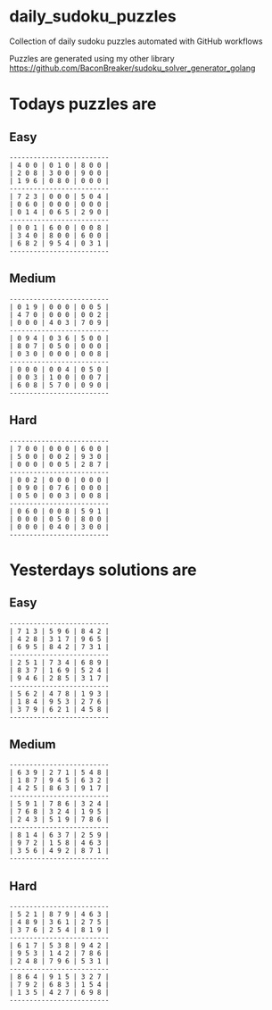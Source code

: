 
# daily_sudoku_puzzles 

Collection of daily sudoku puzzles automated with GitHub workflows 

Puzzles are generated using my other library https://github.com/BaconBreaker/sudoku_solver_generator_golang 
 

# Todays puzzles are 

## Easy 

```
-------------------------
| 4 0 0 | 0 1 0 | 8 0 0 | 
| 2 0 8 | 3 0 0 | 9 0 0 | 
| 1 9 6 | 0 8 0 | 0 0 0 | 
-------------------------
| 7 2 3 | 0 0 0 | 5 0 4 | 
| 0 6 0 | 0 0 0 | 0 0 0 | 
| 0 1 4 | 0 6 5 | 2 9 0 | 
-------------------------
| 0 0 1 | 6 0 0 | 0 0 8 | 
| 3 4 0 | 8 0 0 | 6 0 0 | 
| 6 8 2 | 9 5 4 | 0 3 1 | 
-------------------------
```
## Medium 

```
-------------------------
| 0 1 9 | 0 0 0 | 0 0 5 | 
| 4 7 0 | 0 0 0 | 0 0 2 | 
| 0 0 0 | 4 0 3 | 7 0 9 | 
-------------------------
| 0 9 4 | 0 3 6 | 5 0 0 | 
| 8 0 7 | 0 5 0 | 0 0 0 | 
| 0 3 0 | 0 0 0 | 0 0 8 | 
-------------------------
| 0 0 0 | 0 0 4 | 0 5 0 | 
| 0 0 3 | 1 0 0 | 0 0 7 | 
| 6 0 8 | 5 7 0 | 0 9 0 | 
-------------------------
```
## Hard 

```
-------------------------
| 7 0 0 | 0 0 0 | 6 0 0 | 
| 5 0 0 | 0 0 2 | 9 3 0 | 
| 0 0 0 | 0 0 5 | 2 8 7 | 
-------------------------
| 0 0 2 | 0 0 0 | 0 0 0 | 
| 0 9 0 | 0 7 6 | 0 0 0 | 
| 0 5 0 | 0 0 3 | 0 0 8 | 
-------------------------
| 0 6 0 | 0 0 8 | 5 9 1 | 
| 0 0 0 | 0 5 0 | 8 0 0 | 
| 0 0 0 | 0 4 0 | 3 0 0 | 
-------------------------
```
# Yesterdays solutions are 

## Easy 

```
-------------------------
| 7 1 3 | 5 9 6 | 8 4 2 | 
| 4 2 8 | 3 1 7 | 9 6 5 | 
| 6 9 5 | 8 4 2 | 7 3 1 | 
-------------------------
| 2 5 1 | 7 3 4 | 6 8 9 | 
| 8 3 7 | 1 6 9 | 5 2 4 | 
| 9 4 6 | 2 8 5 | 3 1 7 | 
-------------------------
| 5 6 2 | 4 7 8 | 1 9 3 | 
| 1 8 4 | 9 5 3 | 2 7 6 | 
| 3 7 9 | 6 2 1 | 4 5 8 | 
-------------------------
```
## Medium 

```
-------------------------
| 6 3 9 | 2 7 1 | 5 4 8 | 
| 1 8 7 | 9 4 5 | 6 3 2 | 
| 4 2 5 | 8 6 3 | 9 1 7 | 
-------------------------
| 5 9 1 | 7 8 6 | 3 2 4 | 
| 7 6 8 | 3 2 4 | 1 9 5 | 
| 2 4 3 | 5 1 9 | 7 8 6 | 
-------------------------
| 8 1 4 | 6 3 7 | 2 5 9 | 
| 9 7 2 | 1 5 8 | 4 6 3 | 
| 3 5 6 | 4 9 2 | 8 7 1 | 
-------------------------
```
## Hard 

```
-------------------------
| 5 2 1 | 8 7 9 | 4 6 3 | 
| 4 8 9 | 3 6 1 | 2 7 5 | 
| 3 7 6 | 2 5 4 | 8 1 9 | 
-------------------------
| 6 1 7 | 5 3 8 | 9 4 2 | 
| 9 5 3 | 1 4 2 | 7 8 6 | 
| 2 4 8 | 7 9 6 | 5 3 1 | 
-------------------------
| 8 6 4 | 9 1 5 | 3 2 7 | 
| 7 9 2 | 6 8 3 | 1 5 4 | 
| 1 3 5 | 4 2 7 | 6 9 8 | 
-------------------------
```
